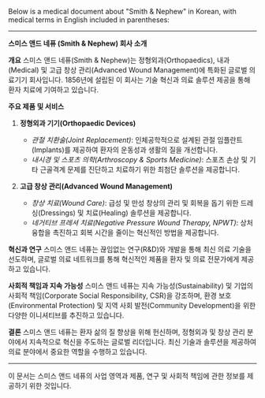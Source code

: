 Below is a medical document about "Smith & Nephew" in Korean, with medical terms in English included in parentheses:

---

**스미스 앤드 네퓨 (Smith & Nephew) 회사 소개**

**개요**
스미스 앤드 네퓨(Smith & Nephew)는 정형외과(Orthopaedics), 내과(Medical) 및 고급 창상 관리(Advanced Wound Management)에 특화된 글로벌 의료기기 회사입니다. 1856년에 설립된 이 회사는 기술 혁신과 의료 솔루션 제공을 통해 환자 치료에 기여하고 있습니다.

**주요 제품 및 서비스**

1. **정형외과 기기(Orthopaedic Devices)**
   - *관절 치환술(Joint Replacement)*: 인체공학적으로 설계된 관절 임플란트(Implants)를 제공하여 환자의 운동성과 생활의 질을 개선합니다.
   - *내시경 및 스포츠 의학(Arthroscopy & Sports Medicine)*: 스포츠 손상 및 기타 근골격계 문제를 진단하고 치료하기 위한 최첨단 솔루션을 제공합니다.

2. **고급 창상 관리(Advanced Wound Management)**
   - *창상 치료(Wound Care)*: 급성 및 만성 창상의 관리 및 회복을 돕기 위한 드레싱(Dressings) 및 치료(Healing) 솔루션을 제공합니다.
   - *네거티브 프레셔 치료(Negative Pressure Wound Therapy, NPWT)*: 상처 융합을 촉진하고 회복 시간을 줄이는 혁신적인 방법을 제공합니다.

**혁신과 연구**
스미스 앤드 네퓨는 끊임없는 연구(R&D)와 개발을 통해 최신 의료 기술을 선도하며, 글로벌 의료 네트워크를 통해 혁신적인 제품을 환자 및 의료 전문가에게 제공하고 있습니다.

**사회적 책임과 지속 가능성**
스미스 앤드 네퓨는 지속 가능성(Sustainability) 및 기업의 사회적 책임(Corporate Social Responsibility, CSR)을 강조하며, 환경 보호(Environmental Protection) 및 지역 사회 발전(Community Development)을 위한 다양한 이니셔티브를 추진하고 있습니다.

**결론**
스미스 앤드 네퓨는 환자 삶의 질 향상을 위해 헌신하며, 정형외과 및 창상 관리 분야에서 지속적으로 혁신을 주도하는 글로벌 리더입니다. 최신 기술과 솔루션을 제공하여 의료 분야에서 중요한 역할을 수행하고 있습니다.

---

이 문서는 스미스 앤드 네퓨의 사업 영역과 제품, 연구 및 사회적 책임에 관한 정보를 제공하기 위한 것입니다.